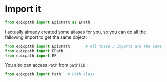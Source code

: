 
# Import it

```python
from epicpath import EpicPath as EPath
```

I actually already created some aliases for you, so you can do all the fallowing import to get the same object:

```python
from epicpath import EpicPath       # All these 3 imports are the same objects
from epicpath import EPath
from epicpath import EP
```

You also can access `Path` from `pathlib` :
```python
from epicpath import Path   # Path class
```